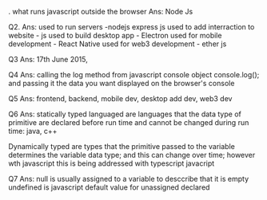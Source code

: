 . what runs javascript outside the browser
Ans: Node Js 

Q2. 
Ans: 
used to run  servers   -nodejs express js
used to add interraction to website - js
used to build desktop app - Electron
used for mobile development - React Native
used for web3 development - ether js


Q3
Ans:
17th June 2015,

Q4
Ans:
calling the log method from javascript console object
console.log(); and passing it the data you want displayed on the browser's console

Q5
Ans:
frontend, backend, mobile dev, desktop add dev, web3 dev

Q6
Ans:
statically typed languaged are languages that the data type of primitive are
declared before run time and cannot be changed during run time: java, c++

Dynamically typed are types that the primitive passed to the variable determines the 
variable data type; and this can change over time; however wth javascript this
is being addressed with typescript javacript

Q7
Ans:
null is usually assigned to a variable to desccribe that it is empty
undefined is javascript default value for unassigned declared 